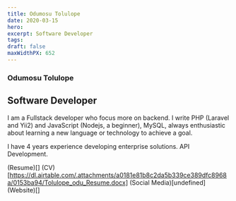 ```yaml
---
title: Odumosu Tolulope
date: 2020-03-15
hero: 
excerpt: Software Developer
tags: 
draft: false
maxWidthPX: 652
---
```



### Odumosu Tolulope
## Software Developer

I am a Fullstack developer who focus more on backend. I write PHP (Laravel and Yii2) and JavaScript (Nodejs, a beginner), MySQL, always enthusiastic about learning a new language or technology to achieve a goal.

I have 4 years experience developing enterprise solutions. API Development.

(Resume)[]
(CV)[https://dl.airtable.com/.attachments/a0181e81b8c2da5b339ce389dfc8968a/0153ba94/Tolulope_odu_Resume.docx]
(Social Media)[undefined]
(Website)[]

